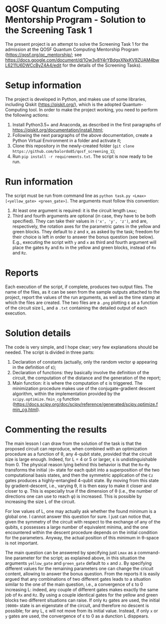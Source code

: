 # QOSF Quantum Computing Mentorship Program - Solution to the Screening Task 1

The present project is an attempt to solve the Screening Task 1 for the admission at the QOSF Quantum Computing Mentorship Program (https://qosf.org/qc_mentorship/; see https://docs.google.com/document/d/1Ow3v8Y4rYBdgxXNxKV9ZUAM4bwL6211U6DWCcByZ4A4/edit for the details of the Screening Tasks).

# Setup information

The project is developed in Python, and makes use of some libraries, including Qiskit (https://qiskit.org/), which is the adopted Quantum-Computing tool. In order to make the project working, you need to perform the following actions:
1) Install Python3.5+ and Anaconda, as described in the first paragraphs of https://qiskit.org/documentation/install.html; 
2) Following the next paragraphs of the above documentation, create a Python Virtual Environment in a folder and activate it;
3) Clone this repository in the newly-created folder (`git clone https://github.com/balordo85/qosf_screening_1`);
4) Run `pip install -r requirements.txt`.
The script is now ready to be run.

# Run information

The script must be run from command line as `python task.py <Lmax> [<yellow_gate> <green_gate>]`. The arguments must follow this convention:
1) At least one argument is required: it is the circuit length `Lmax`;
2) Third and fourth arguments are optional (in case, they have to be both specified). They can take their values in `('x', 'y', 'z')`, and are, respectively, the rotation axes for the parametric gates in the yellow and green blocks. They default to z and x, as asked by the task; freedom for their choice is left in order to answer the bonus question (see below). E.g., executing the script with `y` and `x` as third and fourth argument will place the gates `Ry` and `Rx` in the yellow and green blocks, instead of `Rx` and `Rz`.

# Reports

Each execution of the script, if complete, produces two output files. The name of the files, as it can be seen from the sample outputs attached to the project, report the values of the run arguments, as well as the time stamp at which the files are created. The two files are a `.png` plotting &epsilon; as a function of the circuit size L, and a `.txt` containing the detailed output of each execution.

# Solution details

The code is very simple, and I hope clear; very few explanations should be needed. The script is divided in three parts:
1) Declaration of constants (actually, only the random vector &phi; appearing in the definition of &epsilon;);
2) Declaration of functions: they basically involve the definition of the circuit, the computation of the distance and the generation of the report;
3) Main function: it is where the computation of &epsilon; is triggered. The minimization procedure makes use of the conjugate-gradient descent algorithm, within the implementation provided by the `scipy.optimize.fmin_cg` function (https://docs.scipy.org/doc/scipy/reference/generated/scipy.optimize.fmin_cg.html).

# Commenting the results

The main lesson I can draw from the solution of the task is that the proposed circuit can reproduce, when combined with an optimization procedure as a function of &theta;, any 4-qubit state, provided that the circuit size is large enough. Indeed, for L = 4 or 5 or larger, &epsilon; is undistinguishable from 0. The physical reason lying behind this behavior is that the `Rx`-`Ry` transforms the initial `|0>` state for each qubit into a superposition of the two computational basis states, and then the symmetric application of the `Cz` gates produces a highly-entangled 4-qubit state. By moving from this state by gradient-descent, i.e., varying &theta;, it is then easy to make it closer and closer to &phi;. This is especially true if the dimension of &theta; (i.e., the number of directions one can use to reach &phi;) is increased. This is possible by increasing the size L of the circuit.

For low values of L, one may actually ask whether the found minimum is a global one. I cannot answer this question for sure. I just can notice that, given the symmetry of the circuit with respect to the exchange of any of the qubits, &epsilon; possesses a large number of equivalent minima, and the one encountered within the descent procedure depends on the initial condition for the parameters. Anyway, the actual position of this minimum in &theta;-space is not important.

The main question can be answered by specifying just `Lmax` as a command-line parameter for the script; as explained above, in this situation the arguments `yellow_gate` and `green_gate` default to `x` and `z`. By specifying different values for the remaining parameters one can change the cricuit content, allowing to answer the bonus question. From the reports it is easily argued that any combinations of two different gates leads to a situation similar to the one of the main question, i.e., a convergence of &epsilon; to 0 increasing L: indeed, any couple of different gates makes exactly the same job of `Rx` and `Rz`. By using a couple identical gates for the yellow and green blocks two different situations can raise. If only `Rz` gates are used, the initial `|0000>` state is an eigenstate of the circuit, and therefore no descent is possible; for any L, &epsilon; will not move from its initial value. Instead, if only `x` or `y` gates are used, the convergence of &epsilon; to 0 as a dunction L disppears.